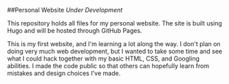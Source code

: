 ##Personal Website
*Under Development*

This repository holds all files for my personal website. The site is built
using Hugo and will be hosted through GitHub Pages. 

This is my first website, and I'm learning a lot along the way. I don't plan on
doing very much web development, but I wanted to take some time and see what I
could hack together with my basic HTML, CSS, and Googling abilities. I made the
code public so that others can hopefully learn from mistakes and design choices
I've made.
